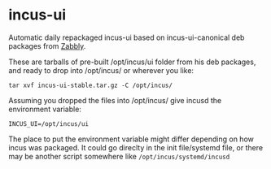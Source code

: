 # incus-ui
Automatic daily repackaged incus-ui based on incus-ui-canonical deb packages from [Zabbly](https://github.com/zabbly/incus).

These are tarballs of pre-built /opt/incus/ui folder from his deb packages, and ready to drop into /opt/incus/ or wherever you like:

```
tar xvf incus-ui-stable.tar.gz -C /opt/incus/
```

Assuming you dropped the files into /opt/incus/ give incusd the environment variable: 
```
INCUS_UI=/opt/incus/ui
```

The place to put the environment variable might differ depending on how incus was packaged. It could go direclty in the init file/systemd file, or there may be another script somewhere like `/opt/incus/systemd/incusd`

